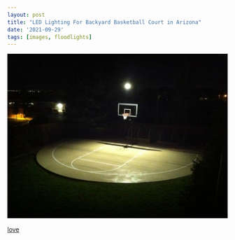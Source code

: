 ```yaml
---
layout: post
title: "LED Lighting For Backyard Basketball Court in Arizona"
date: '2021-09-29'
tags: [images, floodlights]
---
```


![click](/assets/love.jfif)

<a href="https://duckduckgo.com/?q=outdoor+basketball+court+lights&atb=v1-1&iax=images&ia=images&iai=https%3A%2F%2Fcdn2.bigcommerce.com%2Fserver2200%2F5b16a%2Fproducts%2F5674%2Fimages%2F26769%2F1-backyard-basketball-court-lighting__33172.1584107856.1280.1280.jpg%3Fc%3D2">love</a>